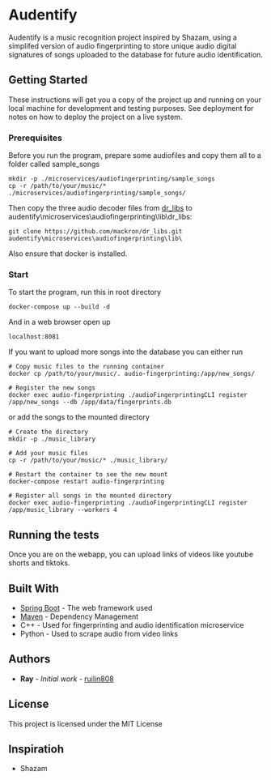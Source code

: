 # Audentify

Audentify is a music recognition project inspired by Shazam, using a simplifed version of audio fingerprinting to store unique audio digital signatures of songs uploaded to the database for future audio identification. 

## Getting Started

These instructions will get you a copy of the project up and running on your local machine for development and testing purposes. See deployment for notes on how to deploy the project on a live system.

### Prerequisites

Before you run the program, prepare some audiofiles and copy them all to a folder called sample_songs 

```
mkdir -p ./microservices/audiofingerprinting/sample_songs
cp -r /path/to/your/music/* ./microservices/audiofingerprinting/sample_songs/
```

Then copy the three audio decoder files from [dr_libs](https://github.com/mackron/dr_libs) to audentify\microservices\audiofingerprinting\lib\dr_libs:
```
git clone https://github.com/mackron/dr_libs.git audentify\microservices\audiofingerprinting\lib\
```
Also ensure that docker is installed.

### Start

To start the program, run this in root directory 
```
docker-compose up --build -d
```
And in a web browser open up 
```
localhost:8081
```
If you want to upload more songs into the database you can either run 
```
# Copy music files to the running container
docker cp /path/to/your/music/. audio-fingerprinting:/app/new_songs/

# Register the new songs
docker exec audio-fingerprinting ./audioFingerprintingCLI register /app/new_songs --db /app/data/fingerprints.db
```
or add the songs to the mounted directory
```
# Create the directory
mkdir -p ./music_library

# Add your music files
cp -r /path/to/your/music/* ./music_library/

# Restart the container to see the new mount
docker-compose restart audio-fingerprinting

# Register all songs in the mounted directory
docker exec audio-fingerprinting ./audioFingerprintingCLI register /app/music_library --workers 4
```

## Running the tests

Once you are on the webapp, you can upload links of videos like youtube shorts and tiktoks. 

## Built With

* [Spring Boot](https://spring.io/projects/spring-boot) - The web framework used
* [Maven](https://maven.apache.org/) - Dependency Management
* C++ - Used for fingerprinting and audio identification microservice
* Python - Used to scrape audio from video links

## Authors

* **Ray** - *Initial work* - [ruilin808](https://github.com/ruilin808)


## License

This project is licensed under the MIT License

## Inspiratioh
* Shazam
